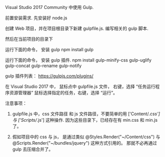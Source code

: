 Visual Studio 2017 Community 中使用 Gulp.

前置安装需求.
先安装好 node.js


创建 Web 项目，并在项目根目录下新建 gulpfile.js.
编写相关的 gulp 脚本.


然后在当前项目的目录下

运行下面的命令， 安装 gulp
npm install gulp

运行下面的命令， 安装 gulp 插件.
npm install gulp-minify-css gulp-uglify gulp-concat gulp-rename gulp-notify


gulp 插件列表： https://gulpjs.com/plugins/


在 Visual Studio 2017 中， 鼠标点中 gulpfile.js 文件， 右键，选择 “任务运行程序资源管理器”
鼠标选择指定的任务，右键，选择 “运行”。



注意事项： 
1. gulpfile.js 中，css 文件路径 和 js 文件路径，不要简单的用 ['Content/*.css'] 与  ['Scripts/*.js'] 这种操作. 因为这些目录下，已经存在有 min.css 和 min.js 了。

2. 假如项目中的 css 与 js， 是通过类似 @Styles.Render("~/Content/css") 与 @Scripts.Render("~/bundles/jquery") 这种方式引用的。 那就不必再通过 gulp 去压缩合并了。



